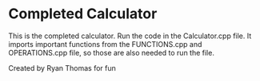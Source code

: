 # Completed Calculator
This is the completed calculator. Run the code in the Calculator.cpp file. It imports important functions from the FUNCTIONS.cpp and OPERATIONS.cpp file, so those are also needed to run the file.

Created by Ryan Thomas for fun
